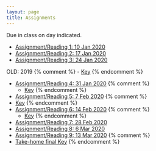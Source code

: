 ```yaml
---
layout: page
title: Assignments
---
```


Due in class on day indicated.

  - [Assignment/Reading 1: 10 Jan 2020](../Assignments/Assignment01/)
  - [Assignment/Reading 2: 17 Jan 2020](../Assignments/Assignment02/)
  - [Assignment/Reading 3: 24 Jan 2020](../Assignments/Assignment03/)

OLD: 2019
  {% comment %}
    - [Key](../Assignments/Assignment3Key.html)
{% endcomment %}
  - [Assignment/Reading 4:  31 Jan 2020](../Assignments/Assignment04/)
{% comment %}
    - [Key](../Assignments/Assignment4Key.html)
{% endcomment %}
  - [Assignment/Reading 5: 7 Feb 2020](../Assignments/Assignment05/)
{% comment %}
  - [Key](../Assignments/Assignment5Key.html)
{% endcomment %}
  - [Assignment/Reading 6: 14 Feb 2020](../Assignments/Assignment06/)
{% comment %}
    - [Key](../Assignments/Assignment6Key.html)
{% endcomment %}
  - [Assignment/Reading 7: 28 Feb 2020](../Assignments/Assignment07/)
  - [Assignment/Reading 8: 6 Mar 2020](../Assignments/Assignment08/)
  - [Assignment/Reading 9: 13 Mar 2020](../Assignments/Assignment08/)
{% comment %}
  - [Take-home final Key](../Assignments/TakeHome2019Key.pdf)
{% endcomment %}
